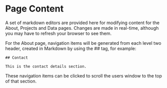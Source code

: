 # Page Content

A set of markdown editors are provided here for modifying content for the About,
Projects and Data pages. Changes are made in real-time, although you may have
to refresh your browser to see them.

For the About page, navigation items will be generated from each level two
header, created in Markdown by using the ## tag, for example:

```
## Contact

This is the contact details section.
```

These navigation items can be clicked to scroll the users window to the top
of that section.
